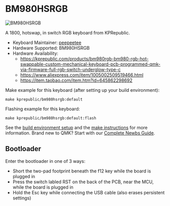 # BM980HSRGB

![BM980HSRGB](https://i.imgur.com/k4NQGLxh.jpeg)

A 1800, hotswap, in switch RGB keyboard from KPRepublic.

* Keyboard Maintainer: [peepeetee](https://github.com/peepeetee)
* Hardware Supported: BM980HSRGB
* Hardware Availability:
  * https://kprepublic.com/products/bm980rgb-bm980-rgb-hot-swappable-custom-mechanical-keyboard-pcb-programmed-qmk-via-firmware-full-rgb-switch-underglow-type-c
  * https://www.aliexpress.com/item/1005002509519466.html
  * https://item.taobao.com/item.htm?id=645862298692

Make example for this keyboard (after setting up your build environment):

    make kprepublic/bm980hsrgb:default

Flashing example for this keyboard:

    make kprepublic/bm980hsrgb:default:flash

See the [build environment setup](https://docs.qmk.fm/#/getting_started_build_tools) and the [make instructions](https://docs.qmk.fm/#/getting_started_make_guide) for more information. Brand new to QMK? Start with our [Complete Newbs Guide](https://docs.qmk.fm/#/newbs).

## Bootloader

Enter the bootloader in one of 3 ways:

* Short the two-pad footprint beneath the f12 key while the board is plugged in
* Press the switch labled RST on the back of the PCB, near the MCU, while the board is plugged in
* Hold the Esc key while connecting the USB cable (also erases persistent settings)
